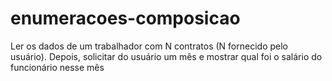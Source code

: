 # enumeracoes-composicao
Ler os dados de um trabalhador com N contratos (N fornecido pelo usuário). Depois, solicitar
do usuário um mês e mostrar qual foi o salário do funcionário nesse mês

